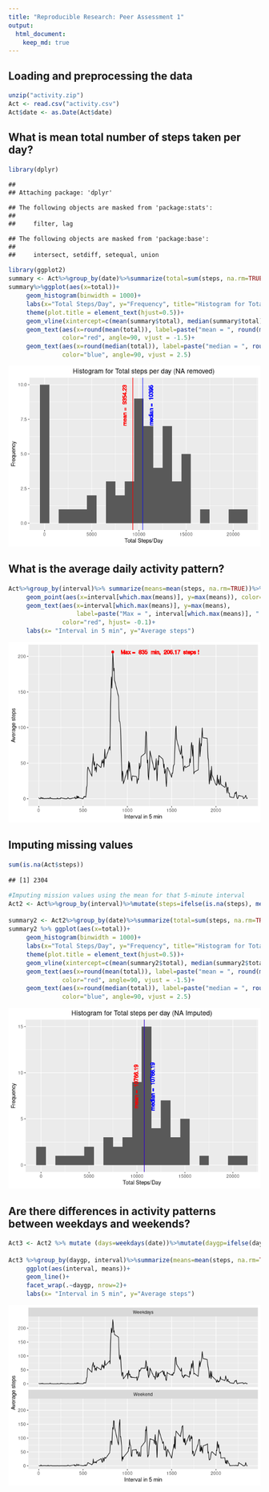 ```yaml
---
title: "Reproducible Research: Peer Assessment 1"
output: 
  html_document:
    keep_md: true
---
```



## Loading and preprocessing the data

```r
unzip("activity.zip")
Act <- read.csv("activity.csv")
Act$date <- as.Date(Act$date)
```

## What is mean total number of steps taken per day?

```r
library(dplyr)
```

```
## 
## Attaching package: 'dplyr'
```

```
## The following objects are masked from 'package:stats':
## 
##     filter, lag
```

```
## The following objects are masked from 'package:base':
## 
##     intersect, setdiff, setequal, union
```

```r
library(ggplot2)
summary <- Act%>%group_by(date)%>%summarize(total=sum(steps, na.rm=TRUE))
summary%>%ggplot(aes(x=total))+
     geom_histogram(binwidth = 1000)+
     labs(x="Total Steps/Day", y="Frequency", title="Histogram for Total steps per day (NA removed)")+
     theme(plot.title = element_text(hjust=0.5))+
     geom_vline(xintercept=c(mean(summary$total), median(summary$total)), color=c("red","blue")) +
     geom_text(aes(x=round(mean(total)), label=paste("mean = ", round(mean(total),2)), y= 8.5), 
               color="red", angle=90, vjust = -1.5)+
     geom_text(aes(x=round(median(total)), label=paste("median = ", round(median(total),2)), y= 8.5), 
               color="blue", angle=90, vjust = 2.5)
```

![](PA1_template_files/figure-html/unnamed-chunk-2-1.png)<!-- -->


## What is the average daily activity pattern?

```r
Act%>%group_by(interval)%>% summarize(means=mean(steps, na.rm=TRUE))%>%ggplot(aes(interval, means))+geom_line()+
     geom_point(aes(x=interval[which.max(means)], y=max(means)), color="red")+
     geom_text(aes(x=interval[which.max(means)], y=max(means), 
                   label=paste("Max = ", interval[which.max(means)], " min, ", round(max(means), 2), " steps !")), 
               color="red", hjust= -0.1)+
     labs(x= "Interval in 5 min", y="Average steps")
```

![](PA1_template_files/figure-html/unnamed-chunk-3-1.png)<!-- -->

## Imputing missing values


```r
sum(is.na(Act$steps))
```

```
## [1] 2304
```

```r
#Imputing mission values using the mean for that 5-minute interval
Act2 <- Act%>%group_by(interval)%>%mutate(steps=ifelse(is.na(steps), mean(steps, na.rm=TRUE), steps))

summary2 <- Act2%>%group_by(date)%>%summarize(total=sum(steps, na.rm=TRUE))
summary2 %>% ggplot(aes(x=total))+
     geom_histogram(binwidth = 1000)+
     labs(x="Total Steps/Day", y="Frequency", title="Histogram for Total steps per day (NA Imputed)")+
     theme(plot.title = element_text(hjust=0.5))+
     geom_vline(xintercept=c(mean(summary2$total), median(summary2$total)), color=c("red","blue")) +
     geom_text(aes(x=round(mean(total)), label=paste("mean = ", round(mean(total),2)), y= 8.5), 
               color="red", angle=90, vjust = -1.5)+
     geom_text(aes(x=round(median(total)), label=paste("median = ", round(median(total),2)), y= 8.5), 
               color="blue", angle=90, vjust = 2.5)
```

![](PA1_template_files/figure-html/unnamed-chunk-4-1.png)<!-- -->


## Are there differences in activity patterns between weekdays and weekends?

```r
Act3 <- Act2 %>% mutate (days=weekdays(date))%>%mutate(daygp=ifelse(days=="Sunday"| days=="Saturday", "Weekend", "Weekdays"))%>%mutate(daygp=factor(daygp))

Act3 %>%group_by(daygp, interval)%>%summarize(means=mean(steps, na.rm=TRUE))%>%
     ggplot(aes(interval, means))+
     geom_line()+
     facet_wrap(.~daygp, nrow=2)+
     labs(x= "Interval in 5 min", y="Average steps")
```

![](PA1_template_files/figure-html/unnamed-chunk-5-1.png)<!-- -->



